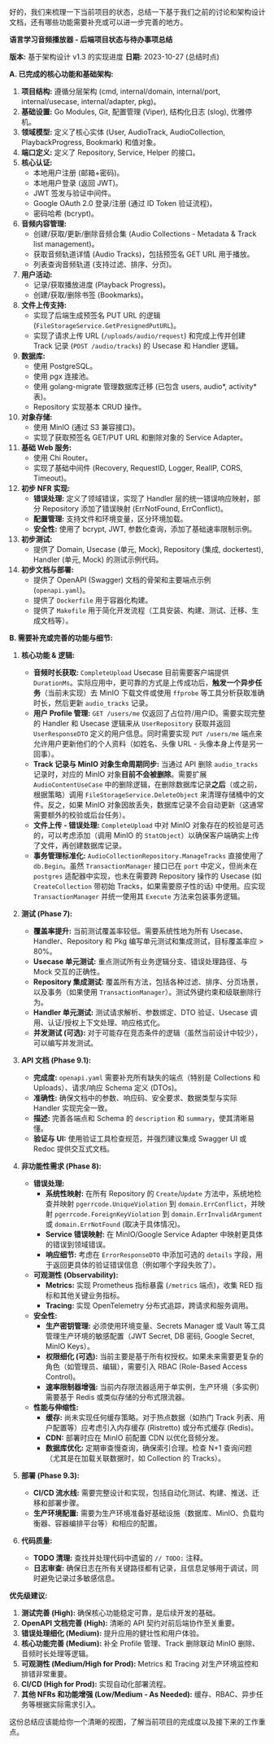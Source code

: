 好的，我们来梳理一下当前项目的状态，总结一下基于我们之前的讨论和架构设计文档，还有哪些功能需要补充或可以进一步完善的地方。

**语言学习音频播放器 - 后端项目状态与待办事项总结**

**版本:** 基于架构设计 v1.3 的实现进度
**日期:** 2023-10-27 (总结时点)

**A. 已完成的核心功能和基础架构:**

1.  **项目结构:** 遵循分层架构 (cmd, internal/domain, internal/port, internal/usecase, internal/adapter, pkg)。
2.  **基础设置:** Go Modules, Git, 配置管理 (Viper), 结构化日志 (slog), 优雅停机。
3.  **领域模型:** 定义了核心实体 (User, AudioTrack, AudioCollection, PlaybackProgress, Bookmark) 和值对象。
4.  **端口定义:** 定义了 Repository, Service, Helper 的接口。
5.  **核心认证:**
    *   本地用户注册 (邮箱+密码)。
    *   本地用户登录 (返回 JWT)。
    *   JWT 签发与验证中间件。
    *   Google OAuth 2.0 登录/注册 (通过 ID Token 验证流程)。
    *   密码哈希 (bcrypt)。
6.  **音频内容管理:**
    *   创建/获取/更新/删除音频合集 (Audio Collections - Metadata & Track list management)。
    *   获取音频轨道详情 (Audio Tracks)，包括预签名 GET URL 用于播放。
    *   列表查询音频轨道 (支持过滤、排序、分页)。
7.  **用户活动:**
    *   记录/获取播放进度 (Playback Progress)。
    *   创建/获取/删除书签 (Bookmarks)。
8.  **文件上传支持:**
    *   实现了后端生成预签名 PUT URL 的逻辑 (`FileStorageService.GetPresignedPutURL`)。
    *   实现了请求上传 URL (`/uploads/audio/request`) 和完成上传并创建 Track 记录 (`POST /audio/tracks`) 的 Usecase 和 Handler 逻辑。
9.  **数据库:**
    *   使用 PostgreSQL。
    *   使用 pgx 连接池。
    *   使用 golang-migrate 管理数据库迁移 (已包含 users, audio\*, activity\* 表)。
    *   Repository 实现基本 CRUD 操作。
10. **对象存储:**
    *   使用 MinIO (通过 S3 兼容接口)。
    *   实现了获取预签名 GET/PUT URL 和删除对象的 Service Adapter。
11. **基础 Web 服务:**
    *   使用 Chi Router。
    *   实现了基础中间件 (Recovery, RequestID, Logger, RealIP, CORS, Timeout)。
12. **初步 NFR 实现:**
    *   **错误处理:** 定义了领域错误，实现了 Handler 层的统一错误响应映射，部分 Repository 添加了错误映射 (ErrNotFound, ErrConflict)。
    *   **配置管理:** 支持文件和环境变量，区分环境加载。
    *   **安全性:** 使用了 bcrypt, JWT, 参数化查询，添加了基础速率限制示例。
13. **初步测试:**
    *   提供了 Domain, Usecase (单元, Mock), Repository (集成, dockertest), Handler (单元, Mock) 的测试示例代码。
14. **初步文档与部署:**
    *   提供了 OpenAPI (Swagger) 文档的骨架和主要端点示例 (`openapi.yaml`)。
    *   提供了 `Dockerfile` 用于容器化构建。
    *   提供了 `Makefile` 用于简化开发流程（工具安装、构建、测试、迁移、生成文档等）。

**B. 需要补充或完善的功能与细节:**

1.  **核心功能 & 逻辑:**
    *   **音频时长获取:** `CompleteUpload` Usecase 目前需要客户端提供 `DurationMs`。实际应用中，更可靠的方式是上传成功后，**触发一个异步任务**（当前未实现）去 MinIO 下载文件或使用 `ffprobe` 等工具分析获取准确时长，然后更新 `audio_tracks` 记录。
    *   **用户 Profile 管理:** `GET /users/me` 仅返回了占位符/用户ID。需要实现完整的 Handler 和 Usecase 逻辑来从 `UserRepository` 获取并返回 `UserResponseDTO` 定义的用户信息。同时需要实现 `PUT /users/me` 端点来允许用户更新他们的个人资料（如姓名、头像 URL - 头像本身上传是另一回事）。
    *   **Track 记录与 MinIO 对象生命周期同步:** 当通过 API 删除 `audio_tracks` 记录时，对应的 MinIO 对象**目前不会被删除**。需要扩展 `AudioContentUseCase` 中的删除逻辑，在删除数据库记录**之后**（或之前，根据策略）调用 `FileStorageService.DeleteObject` 来清理存储桶中的文件。反之，如果 MinIO 对象因故丢失，数据库记录不会自动更新（这通常需要额外的校验或后台任务）。
    *   **文件上传 - 错误处理:** `CompleteUpload` 中对 MinIO 对象存在的校验是可选的，可以考虑添加（调用 MinIO 的 `StatObject`）以确保客户端确实上传了文件，再创建数据库记录。
    *   **事务管理标准化:** `AudioCollectionRepository.ManageTracks` 直接使用了 `db.Begin`。虽然 `TransactionManager` 接口已在 `port` 中定义，但尚未在 `postgres` 适配器中实现，也未在需要跨 Repository 操作的 Usecase (如 `CreateCollection` 带初始 Tracks，如果需要原子性的话) 中使用。应实现 `TransactionManager` 并统一使用其 `Execute` 方法来包装事务逻辑。

2.  **测试 (Phase 7):**
    *   **覆盖率提升:** 当前测试覆盖率较低。需要系统性地为所有 Usecase、Handler、Repository 和 Pkg 编写单元测试和集成测试，目标覆盖率应 > 80%。
    *   **Usecase 单元测试:** 重点测试所有业务逻辑分支、错误处理路径、与 Mock 交互的正确性。
    *   **Repository 集成测试:** 覆盖所有方法，包括各种过滤、排序、分页场景，以及事务（如果使用 `TransactionManager`）。测试外键约束和级联删除行为。
    *   **Handler 单元测试:** 测试请求解析、参数绑定、DTO 验证、Usecase 调用、认证/授权上下文处理、响应格式化。
    *   **并发测试 (可选):** 对于可能存在竞态条件的逻辑（虽然当前设计中较少），可以编写并发测试。

3.  **API 文档 (Phase 9.1):**
    *   **完成度:** `openapi.yaml` 需要补充所有缺失的端点（特别是 Collections 和 Uploads）、请求/响应 Schema 定义 (DTOs)。
    *   **准确性:** 确保文档中的参数、响应码、安全要求、数据类型与实际 Handler 实现完全一致。
    *   **描述:** 完善各端点和 Schema 的 `description` 和 `summary`，使其清晰易懂。
    *   **验证与 UI:** 使用验证工具检查规范，并强烈建议集成 Swagger UI 或 Redoc 提供交互式文档。

4.  **非功能性需求 (Phase 8):**
    *   **错误处理:**
        *   **系统性映射:** 在所有 Repository 的 `Create`/`Update` 方法中，系统地检查并映射 `pgerrcode.UniqueViolation` 到 `domain.ErrConflict`，并映射 `pgerrcode.ForeignKeyViolation` 到 `domain.ErrInvalidArgument` 或 `domain.ErrNotFound` (取决于具体情况)。
        *   **Service 错误映射:** 在 MinIO/Google Service Adapter 中映射更具体的错误到领域错误。
        *   **响应细节:** 考虑在 `ErrorResponseDTO` 中添加可选的 `details` 字段，用于返回更具体的验证错误信息（例如哪个字段失败了）。
    *   **可观测性 (Observability):**
        *   **Metrics:** 实现 Prometheus 指标暴露 (`/metrics` 端点)，收集 RED 指标和其他关键业务指标。
        *   **Tracing:** 实现 OpenTelemetry 分布式追踪，跨请求和服务调用。
    *   **安全性:**
        *   **生产密钥管理:** 必须使用环境变量、Secrets Manager 或 Vault 等工具管理生产环境的敏感配置（JWT Secret, DB 密码, Google Secret, MinIO Keys）。
        *   **权限细化 (可选):** 当前主要是基于所有权授权。如果未来需要更复杂的角色（如管理员、编辑），需要引入 RBAC (Role-Based Access Control)。
        *   **速率限制器增强:** 当前内存限流器适用于单实例，生产环境（多实例）需要基于 Redis 或类似存储的分布式限流器。
    *   **性能与伸缩性:**
        *   **缓存:** 尚未实现任何缓存策略。对于热点数据（如热门 Track 列表、用户配置等）应考虑引入内存缓存 (Ristretto) 或分布式缓存 (Redis)。
        *   **CDN:** 部署时应在 MinIO 前配置 CDN 以优化音频分发。
        *   **数据库优化:** 定期审查慢查询，确保索引合理。检查 N+1 查询问题（尤其是在加载关联数据时，如 Collection 的 Tracks）。

5.  **部署 (Phase 9.3):**
    *   **CI/CD 流水线:** 需要完整设计和实现，包括自动化测试、构建、推送、迁移和部署步骤。
    *   **生产环境配置:** 需要为生产环境准备好基础设施（数据库、MinIO、负载均衡器、容器编排平台等）和相应的配置。

6.  **代码质量:**
    *   **TODO 清理:** 查找并处理代码中遗留的 `// TODO:` 注释。
    *   **日志审查:** 确保日志在所有关键路径都有记录，且信息足够用于调试，同时避免记录过多敏感信息。

**优先级建议:**

1.  **测试完善 (High):** 确保核心功能稳定可靠，是后续开发的基础。
2.  **OpenAPI 文档完善 (High):** 清晰的 API 契约对前后端协作至关重要。
3.  **错误处理细化 (Medium):** 提升应用的健壮性和用户体验。
4.  **核心功能完善 (Medium):** 补全 Profile 管理、Track 删除联动 MinIO 删除、音频时长处理等逻辑。
5.  **可观测性 (Medium/High for Prod):** Metrics 和 Tracing 对生产环境监控和排错非常重要。
6.  **CI/CD (High for Prod):** 实现自动化部署流程。
7.  **其他 NFRs 和功能增强 (Low/Medium - As Needed):** 缓存、RBAC、异步任务等根据实际需求引入。

这份总结应该能给你一个清晰的视图，了解当前项目的完成度以及接下来的工作重点。